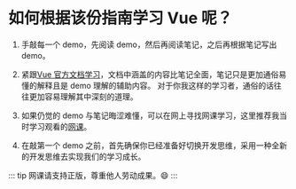 # 如何根据该份指南学习 Vue 呢？

1. 手敲每一个 demo，先阅读 demo，然后再阅读笔记，之后再根据笔记写出 demo。

2. 紧跟[Vue 官方文档学习](https://cn.vuejs.org/index.html)，文档中涵盖的内容比笔记全面，笔记只是更加通俗易懂的解释且是 demo 理解的辅助内容。
   对于你我这样的学习者，通俗的话往往更加容易理解其中深刻的道理。

3. 如果仍觉的 demo 与笔记晦涩难懂，可以在网上寻找网课学习，这里推荐我当时学习观看的[网课](https://coding.imooc.com/class/203.html)。

4. 在敲第一个 demo 之前，首先确保你已经准备好切换开发思维，采用一种全新的开发思维去实现我们的学习成长。

::: tip
网课请支持正版，尊重他人劳动成果。:smile:
:::
